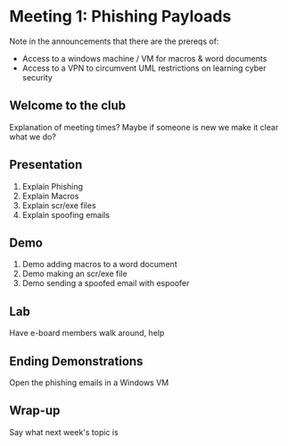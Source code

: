 # Meeting 1: Phishing Payloads
Note in the announcements that there are the prereqs of:
+ Access to a windows machine / VM for macros & word documents
+ Access to a VPN to circumvent UML restrictions on learning cyber security

## Welcome to the club
Explanation of meeting times? Maybe if someone is new we make it clear what we do?

## Presentation
1. Explain Phishing
2. Explain Macros
3. Explain scr/exe files
4. Explain spoofing emails

## Demo
1. Demo adding macros to a word document
2. Demo making an scr/exe file
3. Demo sending a spoofed email with espoofer

## Lab
Have e-board members walk around, help

## Ending Demonstrations
Open the phishing emails in a Windows VM

## Wrap-up
Say what next week's topic is